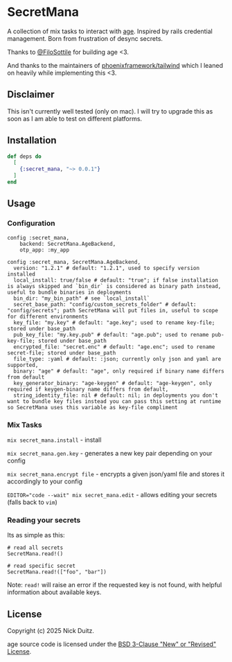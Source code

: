 <!-- @format -->

# SecretMana

A collection of mix tasks to interact with [age](https://github.com/FiloSottile/age).
Inspired by rails credential management. Born from frustration of desync secrets.

Thanks to [@FiloSottile](https://github.com/FiloSottile/age) for building age <3.

And thanks to the maintainers of [phoenixframework/tailwind](https://github.com/phoenixframework/tailwind/) which I leaned on heavily while implementing this <3.

## Disclaimer

This isn't currently well tested (only on mac). I will try to upgrade this as soon as I am able to test on different platforms.

## Installation

```elixir
def deps do
  [
    {:secret_mana, "~> 0.0.1"}
  ]
end
```

## Usage

### Configuration

```
config :secret_mana,
    backend: SecretMana.AgeBackend,
    otp_app: :my_app

config :secret_mana, SecretMana.AgeBackend,
  version: "1.2.1" # default: "1.2.1", used to specify version installed
  local_install: true/false # default: "true"; if false installation is always skipped and `bin_dir` is considered as binary path instead, useful to bundle binaries in deployments
  bin_dir: "my_bin_path" # see `local_install`
  secret_base_path: "config/custom_secrets_folder" # default: "config/secrets"; path SecretMana will put files in, useful to scope for different environments
  key_file: "my.key" # default: "age.key"; used to rename key-file; stored under base_path
  pub_key_file: "my.key.pub" # default: "age.pub"; used to rename pub-key-file; stored under base_path
  encrypted_file: "secret.enc" # default: "age.enc"; used to rename secret-file; stored under base_path
  file_type: :yaml # default: :json; currently only json and yaml are supported,
  binary: "age" # default: "age", only required if binary name differs from default
  key_generator_binary: "age-keygen" # default: "age-keygen", only required if keygen-binary name differs from default,
  string_identity_file: nil # default: nil; in deployments you don't want to bundle key files instead you can pass this setting at runtime so SecretMana uses this variable as key-file compliment
```

### Mix Tasks

`mix secret_mana.install` - install

`mix secret_mana.gen.key` - generates a new key pair depending on your config

`mix secret_mana.encrypt file` - encrypts a given json/yaml file and stores it accordingly to your config

`EDITOR="code --wait" mix secret_mana.edit` - allows editing your secrets (falls back to `vim`)

### Reading your secrets

Its as simple as this:

```
# read all secrets
SecretMana.read!()

# read specific secret
SecretMana.read!(["foo", "bar"])
```

Note: `read!` will raise an error if the requested key is not found, with helpful information about available keys.

## License

Copyright (c) 2025 Nick Duitz.

age source code is licensed under the [BSD 3-Clause "New" or "Revised" License](https://github.com/FiloSottile/age/blob/main/LICENSE).
